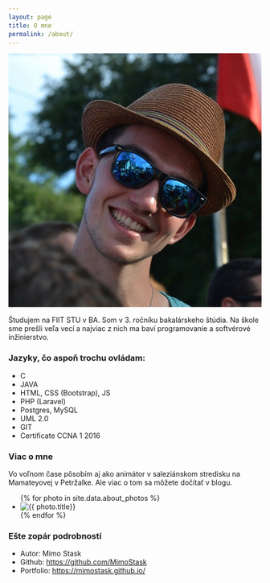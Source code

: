```yaml
---
layout: page
title: O mne
permalink: /about/
---
```



<img class="about-foto"  src="/assets/images/me.JPG" alt="my portrait" />


Študujem na FIIT STU v BA. Som v 3. ročníku bakalárskeho štúdia. Na škole sme prešli veľa vecí a najviac z nich ma baví programovanie a softvérové inžinierstvo.

### Jazyky, čo aspoň trochu ovládam:

* C
* JAVA
* HTML, CSS (Bootstrap), JS
* PHP (Laravel)
* Postgres, MySQL
* UML 2.0
* GIT
* Certificate CCNA 1 2016

### Viac o mne

Vo voľnom čase pôsobím aj ako animátor v saleziánskom stredisku na Mamateyovej v Petržalke. Ale viac o tom sa môžete dočítať v blogu.


<ul class="photo-gallery">
{% for photo in site.data.about_photos %}
  <li>
   		<img src="{{ site.image_base }}{{ photo.image_path }}" alt="{{ photo.title}}" />
  </li>
{% endfor %}
</ul>

### Ešte zopár podrobností 
* Autor: Mimo Stask
* Github: https://github.com/MimoStask
* Portfolio: https://mimostask.github.io/